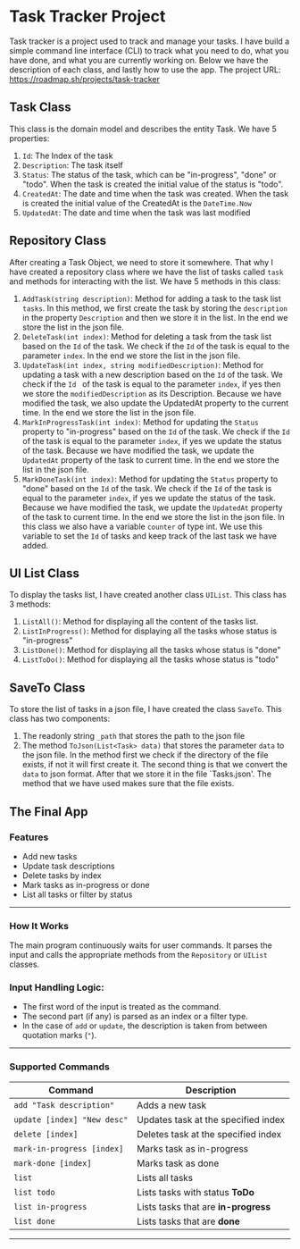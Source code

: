 # Task Tracker Project
Task tracker is a project used to track and manage your tasks. I have build a simple command line interface (CLI) to track what you need to do, what you have done, and what you are currently working on. 
Below we have the description of each class, and lastly how to use the app.
The project URL: https://roadmap.sh/projects/task-tracker

## Task Class
This class is the domain model and describes the entity Task. We have 5 properties:
1. `Id`: The Index of the task
2. `Description`: The task itself
3. `Status`: The status of the task, which can be "in-progress", "done" or "todo". When the task is created the initial value of the status is "todo".
4. `CreatedAt`: The date and time when the task was created. When the task is created the initial value of the CreatedAt is the `DateTime.Now`
5. `UpdatedAt`: The date and time when the task was last modified

## Repository Class
After creating a Task Object, we need to store it somewhere. That why I have created a repository class where we have the list of tasks called `task` and methods for interacting with the list. We have 5 methods in this class:
1. `AddTask(string description)`: Method for adding a task to the task list `tasks`. In this method, we first create the task by storing the `description` in the property `Description` and then we store it in the list. In the end we store the list in the json file.
2. `DeleteTask(int index)`: Method for deleting a task from the task list based on the `Id` of the task. We check if the `Id` of the task is equal to the parameter `index`. In the end we store the list in the json file.
3. `UpdateTask(int index, string modifiedDescription)`: Method for updating a task with a new description based on the `Id` of the task. We check if the `Id ` of the task is equal to the parameter `index`, if yes then we store the `modifiedDescription` as its Description. Because we have modified the task, we also update the UpdatedAt property to the current time. In the end we store the list in the json file.
4. `MarkInProgressTask(int index)`: Method for updating the `Status` property to "in-progress" based on the `Id` of the task. We check if the `Id` of the task is equal to the parameter `index`, if yes we update the status of the task. Because we have modified the task, we update the `UpdatedAt` property of the task to current time. In the end we store the list in the json file.
5. `MarkDoneTask(int index)`: Method for updating the `Status` property to "done" based on the `Id` of the task. We check if the `Id` of the task is equal to the parameter `index`, if yes we update the status of the task. Because we have modified the task, we update the `UpdatedAt` property of the task to current time. In the end we store the list in the json file.
In this class we also have a variable `counter` of type int. We use this variable to set the `Id` of tasks and keep track of the last task we have added.

## UI List Class
To display the tasks list, I have created another class `UIList`. This class has 3 methods:
1. `ListAll()`: Method for displaying all the content of the tasks list.
2. `ListInProgress()`: Method for displaying all the tasks whose status is "in-progress"
3. `ListDone()`: Method for displaying all the tasks whose status is "done"
4. `ListToDo()`: Method for displaying all the tasks whose status is "todo"

## SaveTo Class
To store the list of tasks in a json file, I have created the class `SaveTo`. This class has two components:
1. The readonly string `_path` that stores the path to the json file
2. The method `ToJson(List<Task> data)` that stores the parameter `data` to the json file. In the method first we check if the directory of the file exists, if not it will first create it. The second thing is that we convert the `data` to json format. After that we store it in the file `Tasks.json'. The method that we have used makes sure that the file exists.

## The Final App
### Features

- Add new tasks
- Update task descriptions
- Delete tasks by index
- Mark tasks as in-progress or done
- List all tasks or filter by status

---

### How It Works

The main program continuously waits for user commands. It parses the input and calls the appropriate methods from the `Repository` or `UIList` classes.

### Input Handling Logic:

- The first word of the input is treated as the command.
- The second part (if any) is parsed as an index or a filter type.
- In the case of `add` or `update`, the description is taken from between quotation marks (`"`).

---

### Supported Commands

| Command                         | Description                                 |
|----------------------------------|---------------------------------------------|
| `add "Task description"`         | Adds a new task                             |
| `update [index] "New desc"`      | Updates task at the specified index         |
| `delete [index]`                 | Deletes task at the specified index         |
| `mark-in-progress [index]`       | Marks task as in-progress                   |
| `mark-done [index]`              | Marks task as done                          |
| `list`                           | Lists all tasks                             |
| `list todo`                      | Lists tasks with status **ToDo**            |
| `list in-progress`               | Lists tasks that are **in-progress**        |
| `list done`                      | Lists tasks that are **done**               |

---
